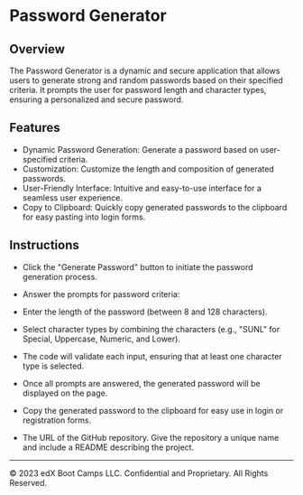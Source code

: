 # Password Generator

## Overview

The Password Generator is a dynamic and secure application that allows users to generate strong and random passwords based on their specified criteria. It prompts the user for password length and character types, ensuring a personalized and secure password.

## Features

* Dynamic Password Generation: Generate a password based on user-specified criteria.
* Customization: Customize the length and composition of generated passwords.
* User-Friendly Interface: Intuitive and easy-to-use interface for a seamless user experience.
* Copy to Clipboard: Quickly copy generated passwords to the clipboard for easy pasting into login forms.

## Instructions

* Click the "Generate Password" button to initiate the password generation process.
* Answer the prompts for password criteria:
* Enter the length of the password (between 8 and 128 characters).
* Select character types by combining the characters (e.g., "SUNL" for Special, Uppercase, Numeric, and Lower).
* The code will validate each input, ensuring that at least one character type is selected.
* Once all prompts are answered, the generated password will be displayed on the page.
* Copy the generated password to the clipboard for easy use in login or registration forms.







* The URL of the GitHub repository. Give the repository a unique name and include a README describing the project.

---

© 2023 edX Boot Camps LLC. Confidential and Proprietary. All Rights Reserved.

